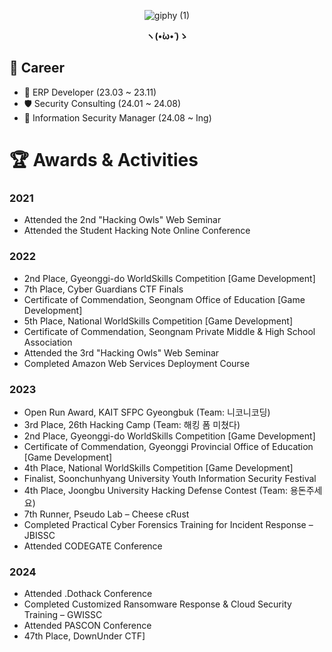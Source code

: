<div align="center">
  
  ![giphy (1)](https://github.com/user-attachments/assets/66d1a02d-0aee-4728-b59e-090a74c35971)


  <strong>ヽ(•̀ω•́ )ゝ</strong>

</div>

## 💼 Career
- 🧾 ERP Developer (23.03 ~ 23.11)  
- 🛡️ Security Consulting (24.01 ~ 24.08)  
- 🔐 Information Security Manager (24.08 ~ Ing)


# 🏆 Awards & Activities

### 2021
- Attended the 2nd "Hacking Owls" Web Seminar  
- Attended the Student Hacking Note Online Conference  

### 2022
- 2nd Place, Gyeonggi-do WorldSkills Competition [Game Development]  
- 7th Place, Cyber Guardians CTF Finals  
- Certificate of Commendation, Seongnam Office of Education [Game Development]  
- 5th Place, National WorldSkills Competition [Game Development]  
- Certificate of Commendation, Seongnam Private Middle & High School Association  
- Attended the 3rd "Hacking Owls" Web Seminar  
- Completed Amazon Web Services Deployment Course  

### 2023
- Open Run Award, KAIT SFPC Gyeongbuk (Team: 니코니코딩)  
- 3rd Place, 26th Hacking Camp (Team: 해킹 폼 미쳤다)  
- 2nd Place, Gyeonggi-do WorldSkills Competition [Game Development]  
- Certificate of Commendation, Gyeonggi Provincial Office of Education [Game Development]  
- 4th Place, National WorldSkills Competition [Game Development]  
- Finalist, Soonchunhyang University Youth Information Security Festival  
- 4th Place, Joongbu University Hacking Defense Contest (Team: 용돈주세요)  
- 7th Runner, Pseudo Lab – Cheese cRust
- Completed Practical Cyber Forensics Training for Incident Response – JBISSC  
- Attended CODEGATE Conference  

### 2024
- Attended .Dothack Conference  
- Completed Customized Ransomware Response & Cloud Security Training – GWISSC  
- Attended PASCON Conference
- 47th Place, DownUnder CTF]

